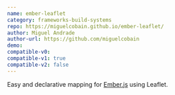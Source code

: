 ```yaml
---
name: ember-leaflet
category: frameworks-build-systems
repo: https://miguelcobain.github.io/ember-leaflet/
author: Miguel Andrade
author-url: https://github.com/miguelcobain
demo: 
compatible-v0:
compatible-v1: true
compatible-v2: false
---
```


Easy and declarative mapping for <a href="https://emberjs.com/">Ember.js</a> using Leaflet.
